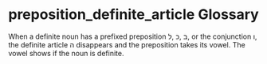 # preposition_definite_article Glossary
When a definite noun has a prefixed preposition ב ,כ ,ל,  or the conjunction ו, the definite article ה disappears and the preposition takes its vowel. The vowel shows if the noun is definite.

